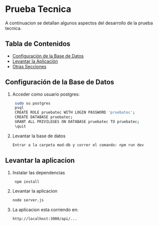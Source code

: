 # Prueba Tecnica

A continuacion se detallan algunos aspectos del desarrollo de la prueba tecnica.

## Tabla de Contenidos

- [Configuración de la Base de Datos](#configuración-de-la-base-de-datos)
- [Levantar la Aplicación](#levantar-la-aplicación)
- [Otras Secciones](#otras-secciones)

## Configuración de la Base de Datos

1. Acceder como usuario postgres:

   ```bash
    sudo su postgres
    psql
    CREATE ROLE pruebatec WITH LOGIN PASSWORD 'pruebatec'; 
    CREATE DATABASE pruebatec; 
    GRANT ALL PRIVILEGES ON DATABASE pruebatec TO pruebatec;
    \quit

2. Levantar la base de datos

    ```bash
    Entrar a la carpeta mod-db y correr el comando: npm run dev

## Levantar la aplicacion

1. Instalar las dependencias

   ```bash
    npm install

2. Levantar la aplicacion

    ```bash
    node server.js

3. La aplicacion esta corriendo en:
    
    ```bash
    http://localhost:3000/api/...
